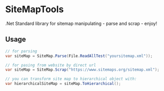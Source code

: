 # SiteMapTools
.Net Standard library for sitemap manipulating - parse and scrap - enjoy!

## Usage

```C#
// for parsing
var siteMap = SiteMap.Parse(File.ReadAllTest("yoursitemap.xml"));

// for pasing from website by direct url
var siteMap = SiteMap.Scrap("https://www.sitemaps.org/sitemap.xml");

// you can transform site map to hierarchical object with:
var hierarchicalSiteMap = siteMap.ToHierarchical();
